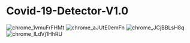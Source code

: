 # Covid-19-Detector-V1.0
![chrome_1vmuFrFHMt](https://user-images.githubusercontent.com/41298650/85228824-89525f80-b403-11ea-95e3-ef950081bfbf.png)
![chrome_aJUtE0emFn](https://user-images.githubusercontent.com/41298650/85228825-8bb4b980-b403-11ea-996e-f22a46e0afd7.png)
![chrome_JCjBBLsH8q](https://user-images.githubusercontent.com/41298650/85228826-8d7e7d00-b403-11ea-96ba-7c4ac5945a55.png)
![chrome_lLdVj1HhRU](https://user-images.githubusercontent.com/41298650/85228829-8e171380-b403-11ea-86e3-f9349de67e21.png)
